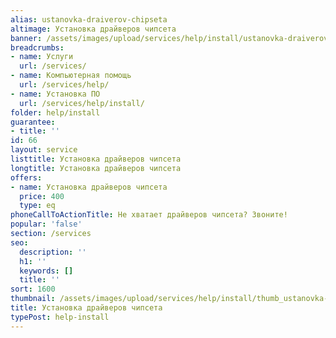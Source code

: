 ```yaml
---
alias: ustanovka-draiverov-chipseta
altimage: Установка драйверов чипсета
banner: /assets/images/upload/services/help/install/ustanovka-draiverov-chipseta.jpg
breadcrumbs:
- name: Услуги
  url: /services/
- name: Компьютерная помощь
  url: /services/help/
- name: Установка ПО
  url: /services/help/install/
folder: help/install
guarantee:
- title: ''
id: 66
layout: service
listtitle: Установка драйверов чипсета
longtitle: Установка драйверов чипсета
offers:
- name: Установка драйверов чипсета
  price: 400
  type: eq
phoneCallToActionTitle: Не хватает драйверов чипсета? Звоните!
popular: 'false'
section: /services
seo:
  description: ''
  h1: ''
  keywords: []
  title: ''
sort: 1600
thumbnail: /assets/images/upload/services/help/install/thumb_ustanovka-draiverov-chipseta.jpg
title: Установка драйверов чипсета
typePost: help-install
---
```

